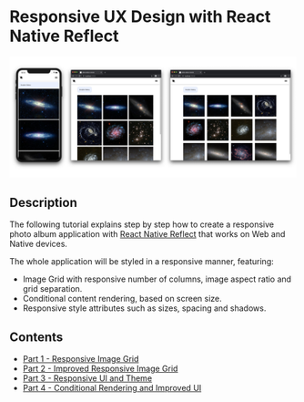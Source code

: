 # Responsive UX Design with React Native Reflect

![Banner](https://github.com/sntx/photo-album-tutorial/raw/master/docs/screenshots/dev-to-part4-banner.jpg)

## Description

The following tutorial explains step by step how to create a responsive photo album application with [React Native Reflect](https://sntx.github.io/react-native-reflect) that works on Web and Native devices.

The whole application will be styled in a responsive manner, featuring:

- Image Grid with responsive number of columns, image aspect ratio and grid separation.
- Conditional content rendering, based on screen size.
- Responsive style attributes such as sizes, spacing and shadows.

## Contents

- [Part 1 - Responsive Image Grid](./docs/PART1.md)
- [Part 2 - Improved Responsive Image Grid](./docs/PART2.md)
- [Part 3 - Responsive UI and Theme](./docs/PART3.md)
- [Part 4 - Conditional Rendering and Improved UI](./docs/PART4.md)
